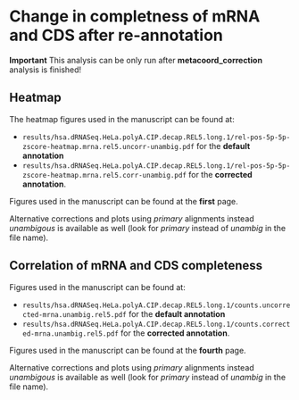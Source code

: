 # Change in completness of mRNA and CDS after re-annotation
**Important** This analysis can be only run after **metacoord_correction** analysis is finished!

## Heatmap
The heatmap figures used in the manuscript can be found at:
* `results/hsa.dRNASeq.HeLa.polyA.CIP.decap.REL5.long.1/rel-pos-5p-5p-zscore-heatmap.mrna.rel5.uncorr-unambig.pdf` for the **default annotation**
* `results/hsa.dRNASeq.HeLa.polyA.CIP.decap.REL5.long.1/rel-pos-5p-5p-zscore-heatmap.mrna.rel5.corr-unambig.pdf` for the **corrected annotation**. 

Figures used in the manuscript can be found at the **first** page.

Alternative corrections and plots using *primary* alignments instead *unambigous* is available as well (look for *primary* instead of *unambig* in the file name).

## Correlation of mRNA and CDS completeness
Figures used in the manuscript can be found at:
* `results/hsa.dRNASeq.HeLa.polyA.CIP.decap.REL5.long.1/counts.uncorrected-mrna.unambig.rel5.pdf` for the **default annotation**
* `results/hsa.dRNASeq.HeLa.polyA.CIP.decap.REL5.long.1/counts.corrected-mrna.unambig.rel5.pdf` for the **corrected annotation**. 

Figures used in the manuscript can be found at the **fourth** page.

Alternative corrections and plots using *primary* alignments instead *unambigous* is available as well (look for *primary* instead of *unambig* in the file name).
